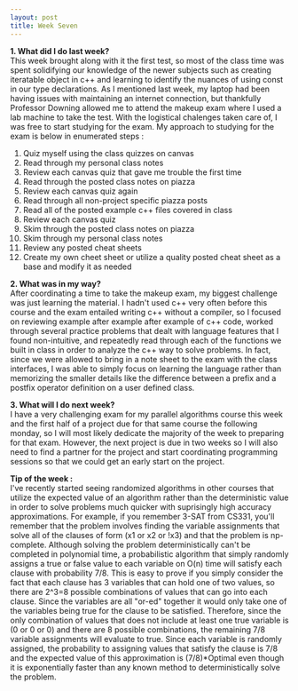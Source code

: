 ```yaml
---
layout: post
title: Week Seven
---
```

**1. What did I do last week?** 
<br>
This week brought along with it the first test, so most of the class time was spent solidifying our knowledge of the newer subjects such as creating iteratable object in c++ and learning to identify the nuances of using const in our type declarations. As I mentioned last week, my laptop had been having issues with maintaining an internet connection, but thankfully Professor Downing allowed me to attend the makeup exam  where I used a lab machine to take the test. With the logistical chalenges taken care of, I was free to start studying for the exam. My approach to studying for the exam is below in enumerated steps :
1. Quiz myself using the class quizzes on canvas
2. Read through my personal class notes
3. Review each canvas quiz that gave me trouble the first time
4. Read through the posted class notes on piazza
5. Review each canvas quiz again
6. Read through all non-project specific piazza posts
7. Read all of the posted example c++ files covered in class
8. Review each canvas quiz
9. Skim through the posted class notes on piazza
10. Skim through my personal class notes
11. Review any posted cheat sheets
12. Create my own cheet sheet or utilize a quality posted cheat sheet as a base and modify it as needed


**2. What was in my way?** 
<br>
After coordinating a time to take the makeup exam, my biggest challenge was just learning the material. I hadn't used c++ very often before this course and the exam entailed writing c++ without a compiler, so I focused on reviewing example after example after example of c++ code, worked through several practice problems that dealt with language features that I found non-intuitive, and repeatedly read through each of the functions we built in class in order to analyze the c++ way to solve problems. In fact, since we were allowed to bring in a note sheet to the exam with the class interfaces, I was able to simply focus on learning the language rather than memorizing the smaller details like the difference between a prefix and a postfix operator definition on a user defined class.


**3. What will I do next week?** 
<br>
I have a very challenging exam for my parallel algorithms course this week and the first half of a project due for that same course the following monday, so I will most likely dedicate the majority of the week to preparing for that exam. However, the next project is due in two weeks so I will also need to find a partner for the project and start coordinating programming sessions so that we could get an early start on the project.


**Tip of the week :** 
<br>
I've recently started seeing randomized algorithms in other courses that utilize the expected value of an algorithm rather than the deterministic value in order to solve problems much quicker with suprisingly high accuracy approximations. For example, if you remember 3-SAT from CS331, you'll remember that the problem involves finding the variable assignments that solve all of the clauses of form (x1 or x2 or !x3) and that the problem is np-complete. Although solving the problem deterministically can't be completed in polynomial time, a probabilistic algorithm that simply randomly assigns a true or false value to each variable  on O(n) time will satisfy each clause with probability 7/8. This is easy to prove if you simply consider the fact that each clause has 3 variables that can hold one of two values, so there are 2^3=8 possible combinations of values that can go into each clause. Since the variables are all "or-ed" together it would only take one of the variables being true for the clause to be satisfied. Therefore, since the only combination of values that does not include at least one true variable is (0 or 0 or 0) and there are 8 possible combinations, the remaining 7/8 variable assignments will evaluate to true. Since each variable is randomly assigned, the probability to assigning values that satisfy the clause is 7/8 and the expected value of this approximation is (7/8)*Optimal even though it is exponentially faster than any known method to deterministically solve the problem.